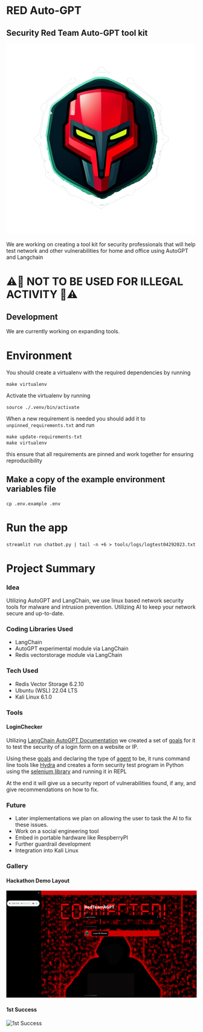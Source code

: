 # RED Auto-GPT
## Security Red Team Auto-GPT tool kit

![RedAGPT Logo](imgs/web_icon.png)

We are working on creating a tool kit for security professionals that will help test network and other vulnerabilities for home and office using AutoGPT and Langchain

# ⚠️🔴 NOT TO BE USED FOR ILLEGAL ACTIVITY 🔴⚠️

## Development
We are currently working on expanding tools.


# Environment
You should create a virtualenv with the required dependencies by running
```
make virtualenv
```

Activate the virtualenv by running
```
source ./.venv/bin/activate
```

When a new requirement is needed you should add it to `unpinned_requirements.txt` and run
```
make update-requirements-txt
make virtualenv
```
this ensure that all requirements are pinned and work together for ensuring reproducibility

## Make a copy of the example environment variables file
```
cp .env.example .env
```

# Run the app
```
streamlit run chatbot.py | tail -n +6 > tools/logs/logtest04292023.txt
```

# Project Summary

### Idea
Utilizing AutoGPT and LangChain, we use linux based network security tools for malware and intrusion prevention. Utilizing AI to keep your network secure and up-to-date.

### Coding Libraries Used
* LangChain
* AutoGPT experimental module via LangChain
* Redis vectorstorage module via LangChain

### Tech Used
* Redis Vector Storage 6.2.10
* Ubuntu (WSL) 22.04 LTS
* Kali Linux 6.1.0

### Tools
#### LoginChecker
Utilizing [LangChain AutoGPT Documentation](https://github.com/hwchase17/langchain/blob/master/docs/use_cases/autonomous_agents/autogpt.ipynb) we created a set of [goals](https://github.com/shamantechnology/RedAGPT/blob/master/tools/login_checker.py#L65) for it to test the security of a login form on a website or IP.

Using these [goals](https://github.com/shamantechnology/RedAGPT/blob/master/tools/login_checker.py#L65) and declaring the type of [agent](https://github.com/shamantechnology/RedAGPT/blob/master/tools/login_checker.py#L126) to be, it runs command line tools like [Hydra](https://www.kali.org/tools/hydra/) and creates a form security test program in Python using the [selenium library](https://selenium-python.readthedocs.io/) and running it in REPL

At the end it will give us a security report of vulnerabilities found, if any, and give recommendations on how to fix.

### Future
* Later implementations we plan on allowing the user to task the AI to fix these issues.
* Work on a social engineering tool
* Embed in portable hardware like RespberryPI
* Further guardrail development
* Integration into Kali Linux

### Gallery

#### Hackathon Demo Layout
![Image description](imgs/demo.png)

#### 1st Success
![1st Success](img/success_final.png)
